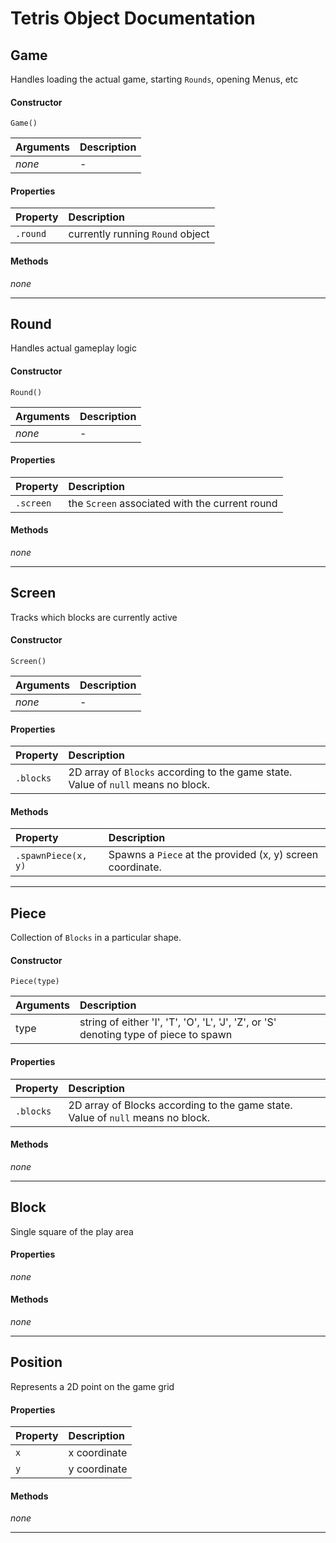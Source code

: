 # Tetris Object Documentation

## Game

Handles loading the actual game, starting `Rounds`, opening Menus, etc

#### Constructor

`Game()`

| Arguments | Description |
|:---|:---|
| _none_ | - |

#### Properties

| Property | Description |
|:---|:---|
| `.round` | currently running `Round` object |

#### Methods

_none_

---

## Round

Handles actual gameplay logic

#### Constructor

`Round()`

| Arguments | Description |
|:---|:---|
| _none_ | - |


#### Properties

| Property | Description |
|:---|:---|
| `.screen` | the `Screen` associated with the current round |

#### Methods

_none_

---

## Screen

Tracks which blocks are currently active

#### Constructor

`Screen()`

| Arguments | Description |
|:---|:---|
| _none_ | - |

#### Properties

| Property | Description |
|:---|:---|
| `.blocks` | 2D array of `Blocks` according to the game state. Value of `null` means no block. |

#### Methods

| Property | Description |
|:---|:---|
| `.spawnPiece(x, y)` | Spawns a `Piece` at the provided (x, y) screen coordinate. |

---

## Piece

Collection of `Blocks` in a particular shape.

#### Constructor

`Piece(type)`

| Arguments | Description |
|:---|:---|
| type | string of either 'I', 'T', 'O', 'L', 'J', 'Z', or 'S' denoting type of piece to spawn |

#### Properties

| Property | Description |
|:---|:---|
| `.blocks` | 2D array of Blocks according to the game state. Value of `null` means no block. |

#### Methods

_none_

---

## Block

Single square of the play area

#### Properties

_none_

#### Methods

_none_

---

## Position

Represents a 2D point on the game grid

#### Properties

| Property | Description |
|:---|:---|
| `x` | x coordinate |
| `y` | y coordinate |

#### Methods

_none_

---
